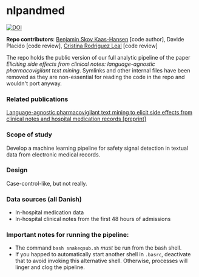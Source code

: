 # nlpandmed

[![DOI](https://zenodo.org/badge/421156768.svg)](https://zenodo.org/badge/latestdoi/421156768)

**Repo contributors**: [Benjamin Skov Kaas-Hansen](http://github.com/epiben) [code author], Davide Placido [code review], [Cristina Rodriguez Leal](http://github.com/crlero) [code review]

The repo holds the public version of our full analytic pipeline of the paper *Eliciting side effects from clinical notes: language-agnostic pharmacovigilant text mining*. Symlinks and other internal files have been removed as they are non-essential for reading the code in the repo and wouldn't port anyway.

### Related publications
[Language-agnostic pharmacovigilant text mining to elicit side effects from clinical notes and hospital medication records [preprint]](https://doi.org/10.22541/au.164349930.05269919/v1)

### Scope of study
Develop a machine learning pipeline for safety signal detection in textual data from electronic medical records.

### Design
Case-control-like, but not really. 

### Data sources (all Danish)
- In-hospital medication data
- In-hospital clinical notes from the first 48 hours of admissions

### Important notes for running the pipeline:
- The command `bash snakeqsub.sh` *must* be run from the bash shell.
- If you happed to automatically start another shell in `.basrc`, deactivate that to avoid invoking this alternative shell. Otherwise, processes will linger and clog the pipeline.
